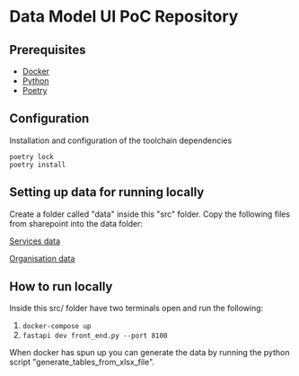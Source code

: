 # Data Model UI PoC Repository

## Prerequisites

- [Docker](https://www.docker.com/)
- [Python](https://www.python.org/)
- [Poetry](https://python-poetry.org/)

## Configuration

Installation and configuration of the toolchain dependencies

```shell
poetry lock
poetry install
```

## Setting up data for running locally

Create a folder called "data" inside this "src" folder.
Copy the following files from sharepoint into the data folder:

[Services data](https://nhs.sharepoint.com/:x:/r/sites/msteams_73d944/Shared%20Documents/Dos%20Data/DOS%20Dataset/service-related-data-20231004.xlsx?d=wfad580d50e0c422ea60c97729f183473&csf=1&web=1&e=HJrgwv)

[Organisation data](https://nhs.sharepoint.com/:x:/r/sites/msteams_73d944/Shared%20Documents/Dos%20Data/DOS%20Dataset/DoS_Pharmacy_Organisations.xlsx?d=w926886aae4b04de2a68629c2bb2bc3c7&csf=1&web=1&e=ZemEoc)

## How to run locally

Inside this src/ folder have two terminals open and run the following:

1. ``` docker-compose up ```
2. ``` fastapi dev front_end.py --port 8100 ```

When docker has spun up you can generate the data by running the python script "generate_tables_from_xlsx_file".
